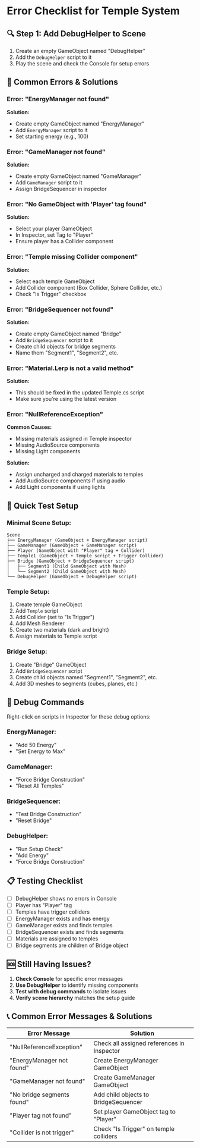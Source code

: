 # Error Checklist for Temple System

## 🔍 **Step 1: Add DebugHelper to Scene**

1. Create an empty GameObject named "DebugHelper"
2. Add the `DebugHelper` script to it
3. Play the scene and check the Console for setup errors

## 🚨 **Common Errors & Solutions**

### **Error: "EnergyManager not found"**
**Solution:**
- Create empty GameObject named "EnergyManager"
- Add `EnergyManager` script to it
- Set starting energy (e.g., 100)

### **Error: "GameManager not found"**
**Solution:**
- Create empty GameObject named "GameManager"
- Add `GameManager` script to it
- Assign BridgeSequencer in inspector

### **Error: "No GameObject with 'Player' tag found"**
**Solution:**
- Select your player GameObject
- In Inspector, set Tag to "Player"
- Ensure player has a Collider component

### **Error: "Temple missing Collider component"**
**Solution:**
- Select each temple GameObject
- Add Collider component (Box Collider, Sphere Collider, etc.)
- Check "Is Trigger" checkbox

### **Error: "BridgeSequencer not found"**
**Solution:**
- Create empty GameObject named "Bridge"
- Add `BridgeSequencer` script to it
- Create child objects for bridge segments
- Name them "Segment1", "Segment2", etc.

### **Error: "Material.Lerp is not a valid method"**
**Solution:**
- This should be fixed in the updated Temple.cs script
- Make sure you're using the latest version

### **Error: "NullReferenceException"**
**Common Causes:**
- Missing materials assigned in Temple inspector
- Missing AudioSource components
- Missing Light components

**Solution:**
- Assign uncharged and charged materials to temples
- Add AudioSource components if using audio
- Add Light components if using lights

## 🎯 **Quick Test Setup**

### **Minimal Scene Setup:**
```
Scene
├── EnergyManager (GameObject + EnergyManager script)
├── GameManager (GameObject + GameManager script)
├── Player (GameObject with "Player" tag + Collider)
├── Temple1 (GameObject + Temple script + Trigger Collider)
├── Bridge (GameObject + BridgeSequencer script)
│   ├── Segment1 (Child GameObject with Mesh)
│   └── Segment2 (Child GameObject with Mesh)
└── DebugHelper (GameObject + DebugHelper script)
```

### **Temple Setup:**
1. Create temple GameObject
2. Add `Temple` script
3. Add Collider (set to "Is Trigger")
4. Add Mesh Renderer
5. Create two materials (dark and bright)
6. Assign materials to Temple script

### **Bridge Setup:**
1. Create "Bridge" GameObject
2. Add `BridgeSequencer` script
3. Create child objects named "Segment1", "Segment2", etc.
4. Add 3D meshes to segments (cubes, planes, etc.)

## 🔧 **Debug Commands**

Right-click on scripts in Inspector for these debug options:

### **EnergyManager:**
- "Add 50 Energy"
- "Set Energy to Max"

### **GameManager:**
- "Force Bridge Construction"
- "Reset All Temples"

### **BridgeSequencer:**
- "Test Bridge Construction"
- "Reset Bridge"

### **DebugHelper:**
- "Run Setup Check"
- "Add Energy"
- "Force Bridge Construction"

## 📋 **Testing Checklist**

- [ ] DebugHelper shows no errors in Console
- [ ] Player has "Player" tag
- [ ] Temples have trigger colliders
- [ ] EnergyManager exists and has energy
- [ ] GameManager exists and finds temples
- [ ] BridgeSequencer exists and finds segments
- [ ] Materials are assigned to temples
- [ ] Bridge segments are children of Bridge object

## 🆘 **Still Having Issues?**

1. **Check Console** for specific error messages
2. **Use DebugHelper** to identify missing components
3. **Test with debug commands** to isolate issues
4. **Verify scene hierarchy** matches the setup guide

## 📞 **Common Error Messages & Solutions**

| Error Message | Solution |
|---------------|----------|
| "NullReferenceException" | Check all assigned references in Inspector |
| "EnergyManager not found" | Create EnergyManager GameObject |
| "GameManager not found" | Create GameManager GameObject |
| "No bridge segments found" | Add child objects to BridgeSequencer |
| "Player tag not found" | Set player GameObject tag to "Player" |
| "Collider is not trigger" | Check "Is Trigger" on temple colliders |

